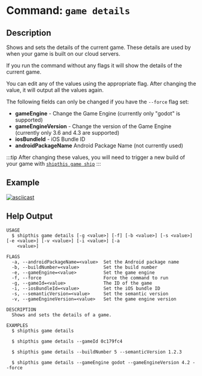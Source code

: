 # Command: `game details`

## Description

Shows and sets the details of the current game. These details are used by when your game is built on our cloud servers.

If you run the command without any flags it will show the details of the current
game.

You can edit any of the values using the appropriate flag. After changing the
value, it will output all the values again.

The following fields can only be changed if you have the `--force` flag set:

- **gameEngine** - Change the Game Engine (currently only "godot" is supported)
- **gameEngineVersion** - Change the version of the Game Engine (currently only 3.6 and 4.3 are supported)
- **iosBundleId** - iOS Bundle ID
- **androidPackageName** Android Package Name (not currently used)

:::tip
After changing these values, you will need to trigger a new build of your game with [`shipthis game ship`](/docs/reference/game/ship)
:::

## Example

[![asciicast](https://asciinema.org/a/5eIVmJYQ6MxDAlFVoVKXhGkYr.svg)](https://asciinema.org/a/5eIVmJYQ6MxDAlFVoVKXhGkYr)

## Help Output

```
USAGE
  $ shipthis game details [-g <value>] [-f] [-b <value>] [-s <value>] [-e <value>] [-v <value>] [-i <value>] [-a
    <value>]

FLAGS
  -a, --androidPackageName=<value>  Set the Android package name
  -b, --buildNumber=<value>         Set the build number
  -e, --gameEngine=<value>          Set the game engine
  -f, --force                       Force the command to run
  -g, --gameId=<value>              The ID of the game
  -i, --iosBundleId=<value>         Set the iOS bundle ID
  -s, --semanticVersion=<value>     Set the semantic version
  -v, --gameEngineVersion=<value>   Set the game engine version

DESCRIPTION
  Shows and sets the details of a game.

EXAMPLES
  $ shipthis game details

  $ shipthis game details --gameId 0c179fc4

  $ shipthis game details --buildNumber 5 --semanticVersion 1.2.3

  $ shipthis game details --gameEngine godot --gameEngineVersion 4.2 --force
```